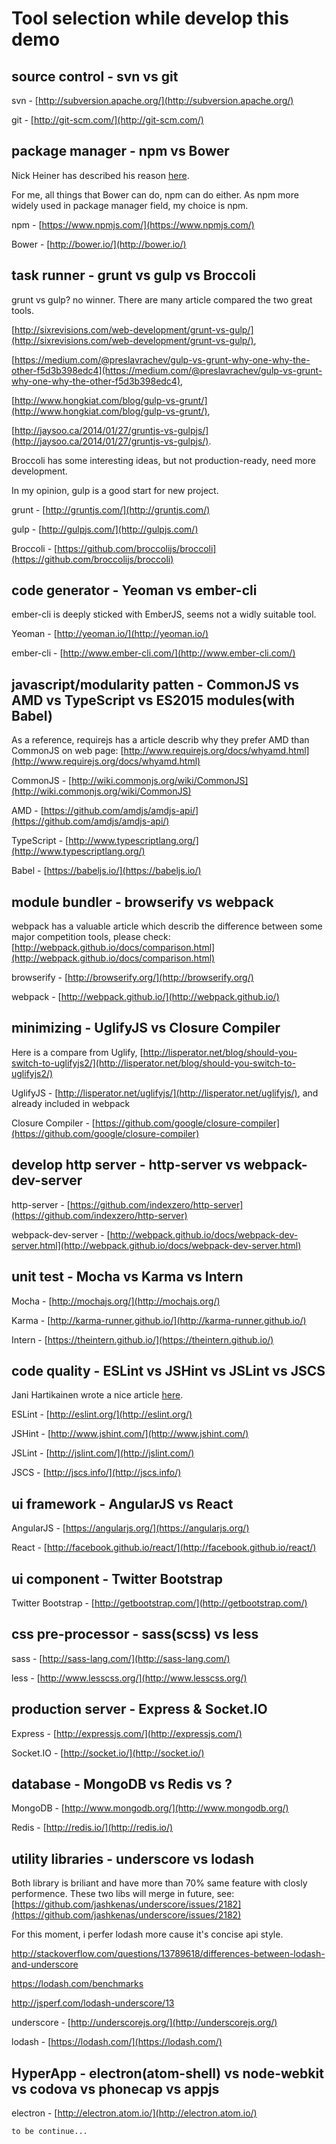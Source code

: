 # Tool selection while develop this demo


## source control - svn vs git
svn - [http://subversion.apache.org/](http://subversion.apache.org/)

git - [http://git-scm.com/](http://git-scm.com/)


## package manager - npm vs Bower
Nick Heiner has described his reason 
[here](https://medium.com/@nickheiner/why-my-team-uses-npm-instead-of-bower-eecfe1b9afcb).

For me, all things that Bower can do, npm can do either. 
As npm more widely used in package manager field, my choice is npm.

npm - [https://www.npmjs.com/](https://www.npmjs.com/)

Bower - [http://bower.io/](http://bower.io/) 


## task runner - grunt vs gulp vs Broccoli
grunt vs gulp? no winner. There are many article compared the two great tools. 

[http://sixrevisions.com/web-development/grunt-vs-gulp/](http://sixrevisions.com/web-development/grunt-vs-gulp/), 

[https://medium.com/@preslavrachev/gulp-vs-grunt-why-one-why-the-other-f5d3b398edc4](https://medium.com/@preslavrachev/gulp-vs-grunt-why-one-why-the-other-f5d3b398edc4),
 
[http://www.hongkiat.com/blog/gulp-vs-grunt/](http://www.hongkiat.com/blog/gulp-vs-grunt/), 

[http://jaysoo.ca/2014/01/27/gruntjs-vs-gulpjs/](http://jaysoo.ca/2014/01/27/gruntjs-vs-gulpjs/).

Broccoli has some interesting ideas, but not production-ready, need more development.

In my opinion, gulp is a good start for new project. 

grunt - [http://gruntjs.com/](http://gruntjs.com/)

gulp - [http://gulpjs.com/](http://gulpjs.com/)

Broccoli - [https://github.com/broccolijs/broccoli](https://github.com/broccolijs/broccoli)


## code generator - Yeoman vs ember-cli
ember-cli is deeply sticked with EmberJS, seems not a widly suitable tool.

Yeoman - [http://yeoman.io/](http://yeoman.io/)

ember-cli - [http://www.ember-cli.com/](http://www.ember-cli.com/)


## javascript/modularity patten - CommonJS vs AMD vs TypeScript vs ES2015 modules(with Babel)
As a reference, requirejs has a article describ why they prefer AMD than CommonJS on web page:
 [http://www.requirejs.org/docs/whyamd.html](http://www.requirejs.org/docs/whyamd.html)

CommonJS - [http://wiki.commonjs.org/wiki/CommonJS](http://wiki.commonjs.org/wiki/CommonJS)

AMD - [https://github.com/amdjs/amdjs-api/](https://github.com/amdjs/amdjs-api/)

TypeScript - [http://www.typescriptlang.org/](http://www.typescriptlang.org/)

Babel - [https://babeljs.io/](https://babeljs.io/)


## module bundler - browserify vs webpack
webpack has a valuable article which describ the difference between some major competition tools, please check:
 [http://webpack.github.io/docs/comparison.html](http://webpack.github.io/docs/comparison.html)

browserify - [http://browserify.org/](http://browserify.org/)

webpack - [http://webpack.github.io/](http://webpack.github.io/)


## minimizing - UglifyJS vs Closure Compiler
Here is a compare from Uglify, [http://lisperator.net/blog/should-you-switch-to-uglifyjs2/](http://lisperator.net/blog/should-you-switch-to-uglifyjs2/)

UglifyJS - [http://lisperator.net/uglifyjs/](http://lisperator.net/uglifyjs/), and already included in webpack

Closure Compiler - [https://github.com/google/closure-compiler](https://github.com/google/closure-compiler)


## develop http server - http-server vs webpack-dev-server
http-server - [https://github.com/indexzero/http-server](https://github.com/indexzero/http-server)

webpack-dev-server - [http://webpack.github.io/docs/webpack-dev-server.html](http://webpack.github.io/docs/webpack-dev-server.html)


## unit test - Mocha vs Karma vs Intern
Mocha - [http://mochajs.org/](http://mochajs.org/)

Karma - [http://karma-runner.github.io/](http://karma-runner.github.io/)

Intern - [https://theintern.github.io/](https://theintern.github.io/)


## code quality - ESLint vs JSHint vs JSLint vs JSCS
Jani Hartikainen wrote a nice article 
[here](http://www.sitepoint.com/comparison-javascript-linting-tools/).

ESLint - [http://eslint.org/](http://eslint.org/)

JSHint - [http://www.jshint.com/](http://www.jshint.com/)

JSLint - [http://jslint.com/](http://jslint.com/)

JSCS - [http://jscs.info/](http://jscs.info/)


## ui framework - AngularJS vs React

AngularJS - [https://angularjs.org/](https://angularjs.org/)

React - [http://facebook.github.io/react/](http://facebook.github.io/react/)


## ui component - Twitter Bootstrap
Twitter Bootstrap - [http://getbootstrap.com/](http://getbootstrap.com/)


## css pre-processor - sass(scss) vs less
sass - [http://sass-lang.com/](http://sass-lang.com/)

less - [http://www.lesscss.org/](http://www.lesscss.org/)


## production server - Express & Socket.IO
Express - [http://expressjs.com/](http://expressjs.com/)

Socket.IO - [http://socket.io/](http://socket.io/)


## database - MongoDB vs Redis vs ?
MongoDB - [http://www.mongodb.org/](http://www.mongodb.org/)

Redis - [http://redis.io/](http://redis.io/)


## utility libraries - underscore vs lodash
Both library is briliant and have more than 70% same feature with closly performence.
These two libs will merge in future, see: [https://github.com/jashkenas/underscore/issues/2182](https://github.com/jashkenas/underscore/issues/2182)

For this moment, i perfer lodash more cause it's concise api style.

http://stackoverflow.com/questions/13789618/differences-between-lodash-and-underscore

https://lodash.com/benchmarks

http://jsperf.com/lodash-underscore/13

underscore - [http://underscorejs.org/](http://underscorejs.org/)

lodash - [https://lodash.com/](https://lodash.com/)


## HyperApp - electron(atom-shell) vs node-webkit vs codova vs phonecap vs appjs
electron - [http://electron.atom.io/](http://electron.atom.io/)


```
to be continue...
```